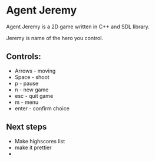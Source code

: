 # Agent Jeremy

Agent Jeremy is a 2D game written in C++ and SDL library.

Jeremy is name of the hero you control.

## Controls:
* Arrows - moving
* Space - shoot
* p - pause
* n - new game
* esc - quit game
* m - menu
* enter - confirm choice


## Next steps
* Make highscores list
* make it prettier
* 